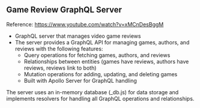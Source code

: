 ## Game Review GraphQL Server

Reference: <https://www.youtube.com/watch?v=xMCnDesBggM>

- GraphQL server that manages video game reviews
- The server provides a GraphQL API for managing games, authors, and reviews with the following features:
  - Query operations for fetching games, authors, and reviews
  - Relationships between entities (games have reviews, authors have reviews, reviews link to both)
  - Mutation operations for adding, updating, and deleting games
  - Built with Apollo Server for GraphQL handling

The server uses an in-memory database (_db.js) for data storage and implements resolvers for handling all GraphQL operations and relationships.
